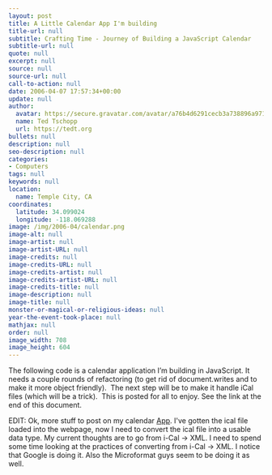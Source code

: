 ```yaml
---
layout: post
title: A Little Calendar App I'm building
title-url: null
subtitle: Crafting Time - Journey of Building a JavaScript Calendar
subtitle-url: null
quote: null
excerpt: null
source: null
source-url: null
call-to-action: null
date: 2006-04-07 17:57:34+00:00
update: null
author:
  avatar: https://secure.gravatar.com/avatar/a76b4d6291cecb3a738896a971bfb903?s=512&d=mp&r=g
  name: Ted Tschopp
  url: https://tedt.org
bullets: null
description: null
seo-description: null
categories:
- Computers
tags: null
keywords: null
location:
  name: Temple City, CA
coordinates:
  latitude: 34.099024
  longitude: -118.069288
image: /img/2006-04/calendar.png
image-alt: null
image-artist: null
image-artist-URL: null
image-credits: null
image-credits-URL: null
image-credits-artist: null
image-credits-artist-URL: null
image-credits-title: null
image-description: null
image-title: null
monster-or-magical-or-religious-ideas: null
year-the-event-took-place: null
mathjax: null
order: null
image_width: 708
image_height: 604
---
```

The following code is a calendar application I’m building in JavaScript. It needs a couple rounds of refactoring (to get rid of document.writes and to make it more object friendly).  The next step will be to make it handle iCal files (which will be a trick).  This is posted for all to enjoy. See the link at the end of this document.

<script src="https://gist.github.com/TedTschopp/b4000bbf3e6215d1a8c437a3f6658d73.js"></script>

EDIT: Ok, more stuff to post on my calendar [App](https://tedt.org/2006/04/07/a_little_calend/). I've gotten the ical file loaded into the webpage, now I need to convert the ical file into a usable data type. My current thoughts are to go from i-Cal -> XML. I need to spend some time looking at the practices of converting from i-Cal -> XML. I notice that Google is doing it. Also the Microformat guys seem to be doing it as well.
